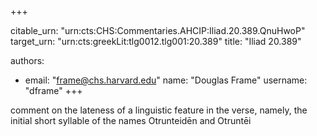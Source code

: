 +++


citable_urn: "urn:cts:CHS:Commentaries.AHCIP:Iliad.20.389.QnuHwoP"
target_urn: "urn:cts:greekLit:tlg0012.tlg001:20.389"
title: "Iliad 20.389"

authors:
- email: "frame@chs.harvard.edu"
  name: "Douglas Frame"
  username: "dframe"
+++

<p>comment on the lateness of a linguistic feature in the verse, namely, the initial short syllable of the names Otrunteidēn and Otruntēi</p>